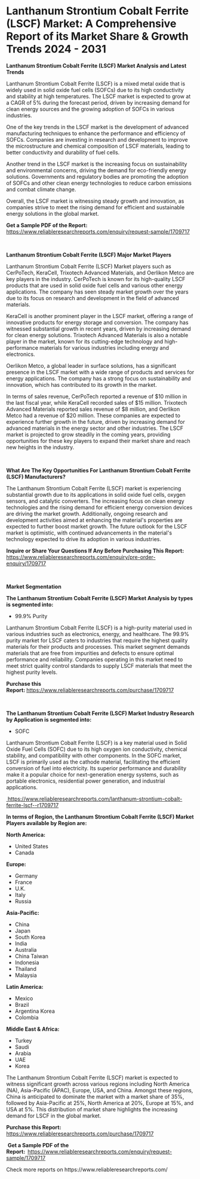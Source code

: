 <p><h1>Lanthanum Strontium Cobalt Ferrite (LSCF) Market: A Comprehensive Report of its Market Share & Growth Trends 2024 - 2031</h1></p><p><strong>Lanthanum Strontium Cobalt Ferrite (LSCF) Market Analysis and Latest Trends</strong></p>
<p><p>Lanthanum Strontium Cobalt Ferrite (LSCF) is a mixed metal oxide that is widely used in solid oxide fuel cells (SOFCs) due to its high conductivity and stability at high temperatures. The LSCF market is expected to grow at a CAGR of 5% during the forecast period, driven by increasing demand for clean energy sources and the growing adoption of SOFCs in various industries.</p><p>One of the key trends in the LSCF market is the development of advanced manufacturing techniques to enhance the performance and efficiency of SOFCs. Companies are investing in research and development to improve the microstructure and chemical composition of LSCF materials, leading to better conductivity and durability of fuel cells.</p><p>Another trend in the LSCF market is the increasing focus on sustainability and environmental concerns, driving the demand for eco-friendly energy solutions. Governments and regulatory bodies are promoting the adoption of SOFCs and other clean energy technologies to reduce carbon emissions and combat climate change.</p><p>Overall, the LSCF market is witnessing steady growth and innovation, as companies strive to meet the rising demand for efficient and sustainable energy solutions in the global market.</p></p>
<p><strong>Get a Sample PDF of the Report:&nbsp;</strong> <a href="https://www.reliableresearchreports.com/enquiry/request-sample/1709717">https://www.reliableresearchreports.com/enquiry/request-sample/1709717</a></p>
<p>&nbsp;</p>
<p><strong>Lanthanum Strontium Cobalt Ferrite (LSCF) Major Market Players</strong></p>
<p><p>Lanthanum Strontium Cobalt Ferrite (LSCF) Market players such as CerPoTech, KeraCell, Trixotech Advanced Materials, and Oerlikon Metco are key players in the industry. CerPoTech is known for its high-quality LSCF products that are used in solid oxide fuel cells and various other energy applications. The company has seen steady market growth over the years due to its focus on research and development in the field of advanced materials.</p><p>KeraCell is another prominent player in the LSCF market, offering a range of innovative products for energy storage and conversion. The company has witnessed substantial growth in recent years, driven by increasing demand for clean energy solutions. Trixotech Advanced Materials is also a notable player in the market, known for its cutting-edge technology and high-performance materials for various industries including energy and electronics.</p><p>Oerlikon Metco, a global leader in surface solutions, has a significant presence in the LSCF market with a wide range of products and services for energy applications. The company has a strong focus on sustainability and innovation, which has contributed to its growth in the market.</p><p>In terms of sales revenue, CerPoTech reported a revenue of $10 million in the last fiscal year, while KeraCell recorded sales of $15 million. Trixotech Advanced Materials reported sales revenue of $8 million, and Oerlikon Metco had a revenue of $20 million. These companies are expected to experience further growth in the future, driven by increasing demand for advanced materials in the energy sector and other industries. The LSCF market is projected to grow steadily in the coming years, providing opportunities for these key players to expand their market share and reach new heights in the industry.</p></p>
<p>&nbsp;</p>
<p><strong>What Are The Key Opportunities For Lanthanum Strontium Cobalt Ferrite (LSCF) Manufacturers?</strong></p>
<p><p>The Lanthanum Strontium Cobalt Ferrite (LSCF) market is experiencing substantial growth due to its applications in solid oxide fuel cells, oxygen sensors, and catalytic converters. The increasing focus on clean energy technologies and the rising demand for efficient energy conversion devices are driving the market growth. Additionally, ongoing research and development activities aimed at enhancing the material's properties are expected to further boost market growth. The future outlook for the LSCF market is optimistic, with continued advancements in the material's technology expected to drive its adoption in various industries.</p></p>
<p><strong>Inquire or Share Your Questions If Any Before Purchasing This Report:</strong> <a href="https://www.reliableresearchreports.com/enquiry/pre-order-enquiry/1709717">https://www.reliableresearchreports.com/enquiry/pre-order-enquiry/1709717</a></p>
<p>&nbsp;</p>
<p><strong>Market Segmentation</strong></p>
<p><strong>The Lanthanum Strontium Cobalt Ferrite (LSCF) Market Analysis by types is segmented into:</strong></p>
<p><ul><li>99.9% Purity</li></ul></p>
<p><p>Lanthanum Strontium Cobalt Ferrite (LSCF) is a high-purity material used in various industries such as electronics, energy, and healthcare. The 99.9% purity market for LSCF caters to industries that require the highest quality materials for their products and processes. This market segment demands materials that are free from impurities and defects to ensure optimal performance and reliability. Companies operating in this market need to meet strict quality control standards to supply LSCF materials that meet the highest purity levels.</p></p>
<p><strong>Purchase this Report:&nbsp;</strong><a href="https://www.reliableresearchreports.com/purchase/1709717">https://www.reliableresearchreports.com/purchase/1709717</a></p>
<p>&nbsp;</p>
<p><strong>The Lanthanum Strontium Cobalt Ferrite (LSCF) Market Industry Research by Application is segmented into:</strong></p>
<p><ul><li>SOFC</li></ul></p>
<p><p>Lanthanum Strontium Cobalt Ferrite (LSCF) is a key material used in Solid Oxide Fuel Cells (SOFC) due to its high oxygen ion conductivity, chemical stability, and compatibility with other components. In the SOFC market, LSCF is primarily used as the cathode material, facilitating the efficient conversion of fuel into electricity. Its superior performance and durability make it a popular choice for next-generation energy systems, such as portable electronics, residential power generation, and industrial applications.</p></p>
<p><a href="https://www.reliableresearchreports.com/lanthanum-strontium-cobalt-ferrite-lscf--r1709717">&nbsp;https://www.reliableresearchreports.com/lanthanum-strontium-cobalt-ferrite-lscf--r1709717</a></p>
<p><strong>In terms of Region, the Lanthanum Strontium Cobalt Ferrite (LSCF) Market Players available by Region are:</strong></p>
<p>
    <p> <strong> North America: </strong>
        <ul>
            <li>United States</li>
            <li>Canada</li>
        </ul>
        </p> 
    <p> <strong> Europe: </strong>
        <ul>
            <li>Germany</li>
            <li>France</li>
            <li>U.K.</li>
            <li>Italy</li>
            <li>Russia</li>
        </ul>
        </p> 
    <p> <strong> Asia-Pacific: </strong>
        <ul>
            <li>China</li>
            <li>Japan</li>
            <li>South Korea</li>
            <li>India</li>
            <li>Australia</li>
            <li>China Taiwan</li>
            <li>Indonesia</li>
            <li>Thailand</li>
            <li>Malaysia</li>
        </ul>
        </p> 
    <p> <strong> Latin America: </strong>
        <ul>
            <li>Mexico</li>
            <li>Brazil</li>
            <li>Argentina Korea</li>
            <li>Colombia</li>
        </ul>
        </p> 
    <p> <strong> Middle East & Africa: </strong>
        <ul>
            <li>Turkey</li>
            <li>Saudi</li>
            <li>Arabia</li>
            <li>UAE</li>
            <li>Korea</li>
        </ul>
    </p>
    </p>
<p><p>The Lanthanum Strontium Cobalt Ferrite (LSCF) market is expected to witness significant growth across various regions including North America (NA), Asia-Pacific (APAC), Europe, USA, and China. Amongst these regions, China is anticipated to dominate the market with a market share of 35%, followed by Asia-Pacific at 25%, North America at 20%, Europe at 15%, and USA at 5%. This distribution of market share highlights the increasing demand for LSCF in the global market.</p></p>
<p><strong>Purchase this Report: </strong><a href="https://www.reliableresearchreports.com/purchase/1709717">https://www.reliableresearchreports.com/purchase/1709717</a></p>
<p>&nbsp;<strong>Get a Sample PDF of the Report:&nbsp;&nbsp;</strong><a href="https://www.reliableresearchreports.com/enquiry/request-sample/1709717">https://www.reliableresearchreports.com/enquiry/request-sample/1709717</a></p>
<p><strong></strong></p>
<p>Check more reports on https://www.reliableresearchreports.com/</p>